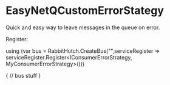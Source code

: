 # EasyNetQCustomErrorStategy
Quick and easy way to leave messages in the queue on error.

Register:

using (var bus = RabbitHutch.CreateBus("<your connection string>",serviceRegister => serviceRegister.Register<IConsumerErrorStrategy, MyConsumerErrorStrategy>()))

{
  // bus stuff
}
